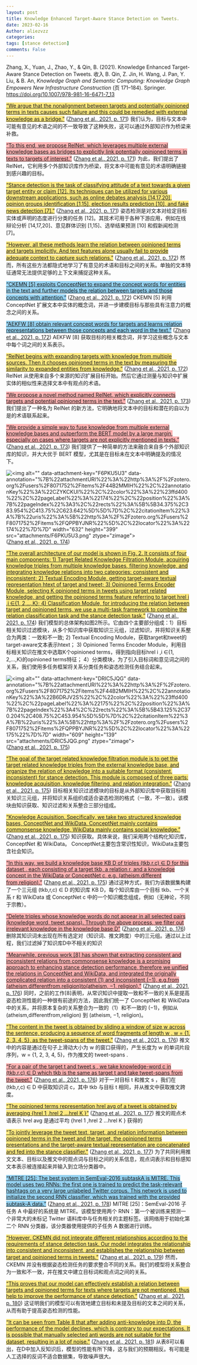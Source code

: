```yaml
---
layout: post
title: Knowledge Enhanced Target-Aware Stance Detection on Tweets.
date: 2023-02-16
Author: aliezvzz
categories: 
tags: [stance detection]
comments: False
--- 
```

Zhang, X., Yuan, J., Zhao, Y., & Qin, B. (2021). Knowledge Enhanced Target-Aware Stance Detection on Tweets. 收入 B. Qin, Z. Jin, H. Wang, J. Pan, Y. Liu, & B. An, *Knowledge Graph and Semantic Computing: Knowledge Graph Empowers New Infrastructure Construction* (页 171–184). Springer. <https://doi.org/10.1007/978-981-16-6471-7_13>

<span class="highlight" data-annotation="%7B%22attachmentURI%22%3A%22http%3A%2F%2Fzotero.org%2Fusers%2F8071752%2Fitems%2F44B2MMIH%22%2C%22annotationKey%22%3A%22QPIW2GXM%22%2C%22color%22%3A%22%23ffd400%22%2C%22pageLabel%22%3A%22171%22%2C%22position%22%3A%7B%22pageIndex%22%3A0%2C%22rects%22%3A%5B%5B295.783%2C395.759%2C371.018%2C403.955%5D%2C%5B81.918%2C384.797%2C370.987%2C392.992%5D%2C%5B81.918%2C373.844%2C370.982%2C382.039%5D%2C%5B81.918%2C362.881%2C116.632%2C371.077%5D%5D%7D%2C%22citationItem%22%3A%7B%22uris%22%3A%5B%22http%3A%2F%2Fzotero.org%2Fusers%2F8071752%2Fitems%2FQPPBYJNR%22%5D%2C%22locator%22%3A%22171%22%7D%7D" ztype="zhighlight"><a href="zotero://open-pdf/library/items/44B2MMIH?page=1&#x26;annotation=QPIW2GXM"><span style="background-color: #ffd40080">“We argue that the nonalignment between targets and potentially opinioned terms in texts causes such failure and this could be remedied with external knowledge as a bridge.”</span></a></span> <span class="citation" data-citation="%7B%22citationItems%22%3A%5B%7B%22uris%22%3A%5B%22http%3A%2F%2Fzotero.org%2Fusers%2F8071752%2Fitems%2FQPPBYJNR%22%5D%2C%22locator%22%3A%22171%22%7D%5D%2C%22properties%22%3A%7B%7D%7D" ztype="zcitation">(<span class="citation-item"><a href="zotero://select/library/items/QPPBYJNR">Zhang et al., 2021, p. 171</a></span>)</span> 我们认为，目标与文本中可能有意见的术语之间的不一致导致了这种失败，这可以通过外部知识作为桥梁来补救。

<span class="highlight" data-annotation="%7B%22attachmentURI%22%3A%22http%3A%2F%2Fzotero.org%2Fusers%2F8071752%2Fitems%2F44B2MMIH%22%2C%22annotationKey%22%3A%22HZ24FJ9E%22%2C%22color%22%3A%22%23ff6666%22%2C%22pageLabel%22%3A%22171%22%2C%22position%22%3A%7B%22pageIndex%22%3A0%2C%22rects%22%3A%5B%5B119.068%2C362.881%2C370.966%2C371.077%5D%2C%5B81.918%2C351.919%2C370.941%2C360.114%5D%2C%5B81.918%2C340.966%2C231.309%2C349.161%5D%5D%7D%2C%22citationItem%22%3A%7B%22uris%22%3A%5B%22http%3A%2F%2Fzotero.org%2Fusers%2F8071752%2Fitems%2FQPPBYJNR%22%5D%2C%22locator%22%3A%22171%22%7D%7D" ztype="zhighlight"><a href="zotero://open-pdf/library/items/44B2MMIH?page=1&#x26;annotation=HZ24FJ9E"><span style="background-color: #ff666680">“To this end, we propose RelNet, which leverages multiple external knowledge bases as bridges to explicitly link potentially opinioned terms in texts to targets of interest.”</span></a></span> <span class="citation" data-citation="%7B%22citationItems%22%3A%5B%7B%22uris%22%3A%5B%22http%3A%2F%2Fzotero.org%2Fusers%2F8071752%2Fitems%2FQPPBYJNR%22%5D%2C%22locator%22%3A%22171%22%7D%5D%2C%22properties%22%3A%7B%7D%7D" ztype="zcitation">(<span class="citation-item"><a href="zotero://select/library/items/QPPBYJNR">Zhang et al., 2021, p. 171</a></span>)</span> 为此，我们提出了 RelNet，它利用多个外部知识库作为桥梁，将文本中可能有意见的术语明确链接到感兴趣的目标。

<span class="highlight" data-annotation="%7B%22attachmentURI%22%3A%22http%3A%2F%2Fzotero.org%2Fusers%2F8071752%2Fitems%2F44B2MMIH%22%2C%22annotationKey%22%3A%222HBUGP54%22%2C%22color%22%3A%22%23ffd400%22%2C%22pageLabel%22%3A%22171%22%2C%22position%22%3A%7B%22pageIndex%22%3A0%2C%22rects%22%3A%5B%5B53.577%2C231.672%2C399.42%2C240.778%5D%2C%5B53.577%2C219.72%2C399.428%2C228.825%5D%2C%5B53.577%2C207.759%2C399.423%2C216.864%5D%2C%5B53.575%2C195.806%2C363.138%2C204.912%5D%5D%7D%2C%22citationItem%22%3A%7B%22uris%22%3A%5B%22http%3A%2F%2Fzotero.org%2Fusers%2F8071752%2Fitems%2FQPPBYJNR%22%5D%2C%22locator%22%3A%22171%22%7D%7D" ztype="zhighlight"><a href="zotero://open-pdf/library/items/44B2MMIH?page=1&#x26;annotation=2HBUGP54"><span style="background-color: #ffd40080">“Stance detection is the task of classifying attitude of a text towards a given target entity or claim [12]. Its techniques can be utilized for various downstream applications, such as online debates analysis [14,17,20], opinion groups identification [1,15], election results prediction [10], and fake news detection [7].”</span></a></span> <span class="citation" data-citation="%7B%22citationItems%22%3A%5B%7B%22uris%22%3A%5B%22http%3A%2F%2Fzotero.org%2Fusers%2F8071752%2Fitems%2FQPPBYJNR%22%5D%2C%22locator%22%3A%22171%22%7D%5D%2C%22properties%22%3A%7B%7D%7D" ztype="zcitation">(<span class="citation-item"><a href="zotero://select/library/items/QPPBYJNR">Zhang et al., 2021, p. 171</a></span>)</span> 姿态检测是对文本对给定目标实体或声明的态度进行分类的任务 \[12]。其技术可用于各种下游应用，例如在线辩论分析 \[14,17,20]、意见群体识别 \[1,15]、选举结果预测 \[10] 和假新闻检测 \[7]。

<span class="highlight" data-annotation="%7B%22attachmentURI%22%3A%22http%3A%2F%2Fzotero.org%2Fusers%2F8071752%2Fitems%2F44B2MMIH%22%2C%22annotationKey%22%3A%22TUWDUWSE%22%2C%22color%22%3A%22%23ffd400%22%2C%22pageLabel%22%3A%22172%22%2C%22position%22%3A%7B%22pageIndex%22%3A1%2C%22rects%22%3A%5B%5B96.536%2C261.398%2C385.235%2C270.504%5D%2C%5B39.401%2C249.446%2C385.274%2C258.552%5D%2C%5B39.401%2C237.494%2C227.763%2C246.6%5D%5D%7D%2C%22citationItem%22%3A%7B%22uris%22%3A%5B%22http%3A%2F%2Fzotero.org%2Fusers%2F8071752%2Fitems%2FQPPBYJNR%22%5D%2C%22locator%22%3A%22172%22%7D%7D" ztype="zhighlight"><a href="zotero://open-pdf/library/items/44B2MMIH?page=2&#x26;annotation=TUWDUWSE"><span style="background-color: #ffd40080">“However, all these methods learn the relation between opinioned terms and targets implicitly. And text features alone usually fail to provide adequate context to capture such relations.”</span></a></span> <span class="citation" data-citation="%7B%22citationItems%22%3A%5B%7B%22uris%22%3A%5B%22http%3A%2F%2Fzotero.org%2Fusers%2F8071752%2Fitems%2FQPPBYJNR%22%5D%2C%22locator%22%3A%22172%22%7D%5D%2C%22properties%22%3A%7B%7D%7D" ztype="zcitation">(<span class="citation-item"><a href="zotero://select/library/items/QPPBYJNR">Zhang et al., 2021, p. 172</a></span>)</span> 然而，所有这些方法都隐式地学习了有意见的术语和目标之间的关系。单独的文本特征通常无法提供足够的上下文来捕捉这种关系。

<span class="highlight" data-annotation="%7B%22attachmentURI%22%3A%22http%3A%2F%2Fzotero.org%2Fusers%2F8071752%2Fitems%2F44B2MMIH%22%2C%22annotationKey%22%3A%22B2RLEF36%22%2C%22color%22%3A%22%232ea8e5%22%2C%22pageLabel%22%3A%22172%22%2C%22position%22%3A%7B%22pageIndex%22%3A1%2C%22rects%22%3A%5B%5B346.964%2C225.533%2C385.293%2C234.638%5D%2C%5B39.401%2C213.581%2C385.248%2C222.686%5D%2C%5B39.401%2C201.619%2C385.227%2C210.725%5D%5D%7D%2C%22citationItem%22%3A%7B%22uris%22%3A%5B%22http%3A%2F%2Fzotero.org%2Fusers%2F8071752%2Fitems%2FQPPBYJNR%22%5D%2C%22locator%22%3A%22172%22%7D%7D" ztype="zhighlight"><a href="zotero://open-pdf/library/items/44B2MMIH?page=2&#x26;annotation=B2RLEF36"><span style="background-color: #2ea8e580">“CKEMN [5] exploits ConceptNet to expand the concept words for entities in the text and further models the relation between targets and those concepts with attention.”</span></a></span> <span class="citation" data-citation="%7B%22citationItems%22%3A%5B%7B%22uris%22%3A%5B%22http%3A%2F%2Fzotero.org%2Fusers%2F8071752%2Fitems%2FQPPBYJNR%22%5D%2C%22locator%22%3A%22172%22%7D%5D%2C%22properties%22%3A%7B%7D%7D" ztype="zcitation">(<span class="citation-item"><a href="zotero://select/library/items/QPPBYJNR">Zhang et al., 2021, p. 172</a></span>)</span> CKEMN \[5] 利用 ConceptNet 扩展文本中实体的概念词，并进一步建模目标与那些具有注意力的概念之间的关系。

<span class="highlight" data-annotation="%7B%22attachmentURI%22%3A%22http%3A%2F%2Fzotero.org%2Fusers%2F8071752%2Fitems%2F44B2MMIH%22%2C%22annotationKey%22%3A%22KHMME2UZ%22%2C%22color%22%3A%22%232ea8e5%22%2C%22pageLabel%22%3A%22172%22%2C%22position%22%3A%7B%22pageIndex%22%3A1%2C%22rects%22%3A%5B%5B39.401%2C189.667%2C385.29%2C198.773%5D%2C%5B39.401%2C177.715%2C316.469%2C186.821%5D%5D%7D%2C%22citationItem%22%3A%7B%22uris%22%3A%5B%22http%3A%2F%2Fzotero.org%2Fusers%2F8071752%2Fitems%2FQPPBYJNR%22%5D%2C%22locator%22%3A%22172%22%7D%7D" ztype="zhighlight"><a href="zotero://open-pdf/library/items/44B2MMIH?page=2&#x26;annotation=KHMME2UZ"><span style="background-color: #2ea8e580">“AEKFW [8] obtain relevant concept words for targets and learns relation representations between those concepts and each word in the text.”</span></a></span> <span class="citation" data-citation="%7B%22citationItems%22%3A%5B%7B%22uris%22%3A%5B%22http%3A%2F%2Fzotero.org%2Fusers%2F8071752%2Fitems%2FQPPBYJNR%22%5D%2C%22locator%22%3A%22172%22%7D%5D%2C%22properties%22%3A%7B%7D%7D" ztype="zcitation">(<span class="citation-item"><a href="zotero://select/library/items/QPPBYJNR">Zhang et al., 2021, p. 172</a></span>)</span> AEKFW \[8] 获取目标的相关概念词，并学习这些概念与文本中每个词之间的关系表示。

<span class="highlight" data-annotation="%7B%22attachmentURI%22%3A%22http%3A%2F%2Fzotero.org%2Fusers%2F8071752%2Fitems%2F44B2MMIH%22%2C%22annotationKey%22%3A%22XF9EMZ3E%22%2C%22color%22%3A%22%23ffd400%22%2C%22pageLabel%22%3A%22172%22%2C%22position%22%3A%7B%22pageIndex%22%3A1%2C%22rects%22%3A%5B%5B354.956%2C129.889%2C385.245%2C138.995%5D%2C%5B39.401%2C117.937%2C385.253%2C127.042%5D%2C%5B39.401%2C105.984%2C385.27%2C115.09%5D%2C%5B39.401%2C94.023%2C144.6%2C103.129%5D%5D%7D%2C%22citationItem%22%3A%7B%22uris%22%3A%5B%22http%3A%2F%2Fzotero.org%2Fusers%2F8071752%2Fitems%2FQPPBYJNR%22%5D%2C%22locator%22%3A%22172%22%7D%7D" ztype="zhighlight"><a href="zotero://open-pdf/library/items/44B2MMIH?page=2&#x26;annotation=XF9EMZ3E"><span style="background-color: #ffd40080">“RelNet begins with expanding targets with knowledge from multiple sources. Then it chooses opinioned terms in the text by measuring the similarity to expanded entities from knowledge.”</span></a></span> <span class="citation" data-citation="%7B%22citationItems%22%3A%5B%7B%22uris%22%3A%5B%22http%3A%2F%2Fzotero.org%2Fusers%2F8071752%2Fitems%2FQPPBYJNR%22%5D%2C%22locator%22%3A%22172%22%7D%5D%2C%22properties%22%3A%7B%7D%7D" ztype="zcitation">(<span class="citation-item"><a href="zotero://select/library/items/QPPBYJNR">Zhang et al., 2021, p. 172</a></span>)</span> RelNet 从使用来自多个来源的知识扩展目标开始。然后它通过测量与知识中扩展实体的相似性来选择文本中有观点的术语。

<span class="highlight" data-annotation="%7B%22attachmentURI%22%3A%22http%3A%2F%2Fzotero.org%2Fusers%2F8071752%2Fitems%2F44B2MMIH%22%2C%22annotationKey%22%3A%22G57EBJIE%22%2C%22color%22%3A%22%23ff6666%22%2C%22pageLabel%22%3A%22173%22%2C%22position%22%3A%7B%22pageIndex%22%3A2%2C%22rects%22%3A%5B%5B66.527%2C508.823%2C399.389%2C518.785%5D%2C%5B66.527%2C497.279%2C250.124%2C506.385%5D%5D%7D%2C%22citationItem%22%3A%7B%22uris%22%3A%5B%22http%3A%2F%2Fzotero.org%2Fusers%2F8071752%2Fitems%2FQPPBYJNR%22%5D%2C%22locator%22%3A%22173%22%7D%7D" ztype="zhighlight"><a href="zotero://open-pdf/library/items/44B2MMIH?page=3&#x26;annotation=G57EBJIE"><span style="background-color: #ff666680">“We propose a novel method named RelNet, which explicitly connects targets and potential opinioned terms in the text.”</span></a></span> <span class="citation" data-citation="%7B%22citationItems%22%3A%5B%7B%22uris%22%3A%5B%22http%3A%2F%2Fzotero.org%2Fusers%2F8071752%2Fitems%2FQPPBYJNR%22%5D%2C%22locator%22%3A%22173%22%7D%5D%2C%22properties%22%3A%7B%7D%7D" ztype="zcitation">(<span class="citation-item"><a href="zotero://select/library/items/QPPBYJNR">Zhang et al., 2021, p. 173</a></span>)</span> 我们提出了一种名为 RelNet 的新方法，它明确地将文本中的目标和潜在的自以为是的术语联系起来。

<span class="highlight" data-annotation="%7B%22attachmentURI%22%3A%22http%3A%2F%2Fzotero.org%2Fusers%2F8071752%2Fitems%2F44B2MMIH%22%2C%22annotationKey%22%3A%227VHCFEVA%22%2C%22color%22%3A%22%23ff6666%22%2C%22pageLabel%22%3A%22173%22%2C%22position%22%3A%7B%22pageIndex%22%3A2%2C%22rects%22%3A%5B%5B66.527%2C485.008%2C399.396%2C494.971%5D%2C%5B66.527%2C473.464%2C399.422%2C482.57%5D%2C%5B66.527%2C461.503%2C290.332%2C470.609%5D%5D%7D%2C%22citationItem%22%3A%7B%22uris%22%3A%5B%22http%3A%2F%2Fzotero.org%2Fusers%2F8071752%2Fitems%2FQPPBYJNR%22%5D%2C%22locator%22%3A%22173%22%7D%7D" ztype="zhighlight"><a href="zotero://open-pdf/library/items/44B2MMIH?page=3&#x26;annotation=7VHCFEVA"><span style="background-color: #ff666680">“We provide a simple way to fuse knowledge from multiple external knowledge bases and outperform the BERT model by a large margin, especially on cases where targets are not explicitly mentioned in texts.”</span></a></span> <span class="citation" data-citation="%7B%22citationItems%22%3A%5B%7B%22uris%22%3A%5B%22http%3A%2F%2Fzotero.org%2Fusers%2F8071752%2Fitems%2FQPPBYJNR%22%5D%2C%22locator%22%3A%22173%22%7D%5D%2C%22properties%22%3A%7B%7D%7D" ztype="zcitation">(<span class="citation-item"><a href="zotero://select/library/items/QPPBYJNR">Zhang et al., 2021, p. 173</a></span>)</span> 我们提供了一种简单的方法来融合来自多个外部知识库的知识，并大大优于 BERT 模型，尤其是在目标未在文本中明确提及的情况下。

![\<img alt="" data-attachment-key="F6PKU5U3" data-annotation="%7B%22attachmentURI%22%3A%22http%3A%2F%2Fzotero.org%2Fusers%2F8071752%2Fitems%2F44B2MMIH%22%2C%22annotationKey%22%3A%22CZYKCKUI%22%2C%22color%22%3A%22%23ffd400%22%2C%22pageLabel%22%3A%22174%22%2C%22position%22%3A%7B%22pageIndex%22%3A3%2C%22rects%22%3A%5B%5B34.375%2C383.954%2C413.75%2C623.642%5D%5D%7D%2C%22citationItem%22%3A%7B%22uris%22%3A%5B%22http%3A%2F%2Fzotero.org%2Fusers%2F8071752%2Fitems%2FQPPBYJNR%22%5D%2C%22locator%22%3A%22174%22%7D%7D" width="632" height="399" src="attachments/F6PKU5U3.png" ztype="zimage">](/attachments/F6PKU5U3.png)\
<span class="citation" data-citation="%7B%22citationItems%22%3A%5B%7B%22uris%22%3A%5B%22http%3A%2F%2Fzotero.org%2Fusers%2F8071752%2Fitems%2FQPPBYJNR%22%5D%2C%22locator%22%3A%22174%22%7D%5D%2C%22properties%22%3A%7B%7D%7D" ztype="zcitation">(<span class="citation-item"><a href="zotero://select/library/items/QPPBYJNR">Zhang et al., 2021, p. 174</a></span>)</span>

<span class="highlight" data-annotation="%7B%22attachmentURI%22%3A%22http%3A%2F%2Fzotero.org%2Fusers%2F8071752%2Fitems%2F44B2MMIH%22%2C%22annotationKey%22%3A%22NN876XEK%22%2C%22color%22%3A%22%23ffd400%22%2C%22pageLabel%22%3A%22174%22%2C%22position%22%3A%7B%22pageIndex%22%3A3%2C%22rects%22%3A%5B%5B54.343%2C208.641%2C385.23%2C217.746%5D%2C%5B39.403%2C196.688%2C385.249%2C205.794%5D%2C%5B39.403%2C184.736%2C385.229%2C193.842%5D%2C%5B39.403%2C172.775%2C385.266%2C181.881%5D%2C%5B39.403%2C160.823%2C385.227%2C171.441%5D%2C%5B39.403%2C148.872%2C385.243%2C157.978%5D%2C%5B39.403%2C136.911%2C385.283%2C146.017%5D%2C%5B39.403%2C124.959%2C136.39%2C135.576%5D%2C%5B125.964%2C123.005%2C385.264%2C134.513%5D%2C%5B39.403%2C113.007%2C385.265%2C122.113%5D%2C%5B39.403%2C101.046%2C369.004%2C110.152%5D%5D%7D%2C%22citationItem%22%3A%7B%22uris%22%3A%5B%22http%3A%2F%2Fzotero.org%2Fusers%2F8071752%2Fitems%2FQPPBYJNR%22%5D%2C%22locator%22%3A%22174%22%7D%7D" ztype="zhighlight"><a href="zotero://open-pdf/library/items/44B2MMIH?page=4&#x26;annotation=NN876XEK"><span style="background-color: #ffd40080">“The overall architecture of our model is shown in Fig. 2. It consists of four main components: 1) Target Related Knowledge Filtration Module, acquiring knowledge triples from multiple knowledge bases, filtering knowledge, and integrating knowledge relations into two categories: consistent and inconsistent; 2) Textual Encoding Module, getting target-aware textual representation htext of target and tweet; 3) Opinioned Terms Encoder Module, selecting K opinioned terms in tweets using target related knowledge, and getting the opinioned terms feature referring to target hrel i ,i ∈{1, 2,...,K}; 4) Classification Module, for introducing the relation between target and opinioned terms, we use a multi-task framework to combine the relation classification task and the stance detection task.”</span></a></span> <span class="citation" data-citation="%7B%22citationItems%22%3A%5B%7B%22uris%22%3A%5B%22http%3A%2F%2Fzotero.org%2Fusers%2F8071752%2Fitems%2FQPPBYJNR%22%5D%2C%22locator%22%3A%22174%22%7D%5D%2C%22properties%22%3A%7B%7D%7D" ztype="zcitation">(<span class="citation-item"><a href="zotero://select/library/items/QPPBYJNR">Zhang et al., 2021, p. 174</a></span>)</span> 我们模型的总体架构如图2所示。它由四个主要部分组成：1）目标相关知识过滤模块，从多个知识库中获取知识三元组，过滤知识，并将知识关系整合为两类：一致和不一致; 2) Textual Encoding Module，获取target和tweet的target-aware文本表示htext； 3) Opinioned Terms Encoder Module，利用目标相关知识在推文中选取K个opinioned terms，得到指向目标hrel i ,i ∈{1, 2,...,K}的opinioned terms特征； 4）分类模块，为了引入目标词和意见词之间的关系，我们使用多任务框架将关系分类任务和姿态检测任务结合起来。

![\<img alt="" data-attachment-key="DRIC5JQG" data-annotation="%7B%22attachmentURI%22%3A%22http%3A%2F%2Fzotero.org%2Fusers%2F8071752%2Fitems%2F44B2MMIH%22%2C%22annotationKey%22%3A%22B6DRJV2S%22%2C%22color%22%3A%22%23ffd400%22%2C%22pageLabel%22%3A%22175%22%2C%22position%22%3A%7B%22pageIndex%22%3A4%2C%22rects%22%3A%5B%5B43.125%2C370.204%2C408.75%2C453.954%5D%5D%7D%2C%22citationItem%22%3A%7B%22uris%22%3A%5B%22http%3A%2F%2Fzotero.org%2Fusers%2F8071752%2Fitems%2FQPPBYJNR%22%5D%2C%22locator%22%3A%22175%22%7D%7D" width="609" height="139" src="attachments/DRIC5JQG.png" ztype="zimage">](/attachments/DRIC5JQG.png)\
<span class="citation" data-citation="%7B%22citationItems%22%3A%5B%7B%22uris%22%3A%5B%22http%3A%2F%2Fzotero.org%2Fusers%2F8071752%2Fitems%2FQPPBYJNR%22%5D%2C%22locator%22%3A%22175%22%7D%5D%2C%22properties%22%3A%7B%7D%7D" ztype="zcitation">(<span class="citation-item"><a href="zotero://select/library/items/QPPBYJNR">Zhang et al., 2021, p. 175</a></span>)</span>

<span class="highlight" data-annotation="%7B%22attachmentURI%22%3A%22http%3A%2F%2Fzotero.org%2Fusers%2F8071752%2Fitems%2F44B2MMIH%22%2C%22annotationKey%22%3A%22W7VEQECL%22%2C%22color%22%3A%22%23ffd400%22%2C%22pageLabel%22%3A%22175%22%2C%22position%22%3A%7B%22pageIndex%22%3A4%2C%22rects%22%3A%5B%5B53.578%2C326.181%2C399.44%2C335.287%5D%2C%5B53.578%2C314.229%2C399.441%2C323.335%5D%2C%5B53.578%2C302.277%2C399.418%2C311.383%5D%2C%5B53.578%2C290.316%2C399.395%2C299.422%5D%2C%5B53.578%2C278.364%2C222.21%2C287.47%5D%5D%7D%2C%22citationItem%22%3A%7B%22uris%22%3A%5B%22http%3A%2F%2Fzotero.org%2Fusers%2F8071752%2Fitems%2FQPPBYJNR%22%5D%2C%22locator%22%3A%22175%22%7D%7D" ztype="zhighlight"><a href="zotero://open-pdf/library/items/44B2MMIH?page=5&#x26;annotation=W7VEQECL"><span style="background-color: #ffd40080">“The goal of the target related knowledge filtration module is to get the target related knowledge triples from the external knowledge base, and organize the relation of knowledge into a suitable format (consistent, inconsistent) for stance detection. This module is composed of three parts: knowledge acquisition, knowledge filtering, and relation integration.”</span></a></span> <span class="citation" data-citation="%7B%22citationItems%22%3A%5B%7B%22uris%22%3A%5B%22http%3A%2F%2Fzotero.org%2Fusers%2F8071752%2Fitems%2FQPPBYJNR%22%5D%2C%22locator%22%3A%22175%22%7D%5D%2C%22properties%22%3A%7B%7D%7D" ztype="zcitation">(<span class="citation-item"><a href="zotero://select/library/items/QPPBYJNR">Zhang et al., 2021, p. 175</a></span>)</span> 目标相关知识过滤模块的目标是从外部知识库中获取目标相关知识三元组，并将知识关系组织成适合姿态检测的格式（一致，不一致）。该模块由知识获取、知识过滤和关系整合三部分组成。

<span class="highlight" data-annotation="%7B%22attachmentURI%22%3A%22http%3A%2F%2Fzotero.org%2Fusers%2F8071752%2Fitems%2F44B2MMIH%22%2C%22annotationKey%22%3A%22KSEPSDYZ%22%2C%22color%22%3A%22%23ffd400%22%2C%22pageLabel%22%3A%22175%22%2C%22position%22%3A%7B%22pageIndex%22%3A4%2C%22rects%22%3A%5B%5B53.578%2C248.538%2C399.42%2C257.644%5D%2C%5B53.578%2C236.577%2C399.388%2C245.683%5D%2C%5B53.578%2C224.625%2C270.619%2C233.73%5D%5D%7D%2C%22citationItem%22%3A%7B%22uris%22%3A%5B%22http%3A%2F%2Fzotero.org%2Fusers%2F8071752%2Fitems%2FQPPBYJNR%22%5D%2C%22locator%22%3A%22175%22%7D%7D" ztype="zhighlight"><a href="zotero://open-pdf/library/items/44B2MMIH?page=5&#x26;annotation=KSEPSDYZ"><span style="background-color: #ffd40080">“Knowledge Acquisition. Specifically, we take two structured knowledge bases, ConceptNet and WikiData. ConceptNet mainly contains commonsense knowledge, WikiData mainly contains social knowledge.”</span></a></span> <span class="citation" data-citation="%7B%22citationItems%22%3A%5B%7B%22uris%22%3A%5B%22http%3A%2F%2Fzotero.org%2Fusers%2F8071752%2Fitems%2FQPPBYJNR%22%5D%2C%22locator%22%3A%22175%22%7D%5D%2C%22properties%22%3A%7B%7D%7D" ztype="zcitation">(<span class="citation-item"><a href="zotero://select/library/items/QPPBYJNR">Zhang et al., 2021, p. 175</a></span>)</span> 知识获取。具体来说，我们采用两个结构化知识库，ConceptNet 和 WikiData。 ConceptNet主要包含常识性知识，WikiData主要包含社会知识。

<span class="highlight" data-annotation="%7B%22attachmentURI%22%3A%22http%3A%2F%2Fzotero.org%2Fusers%2F8071752%2Fitems%2F44B2MMIH%22%2C%22annotationKey%22%3A%22K5AJQNHU%22%2C%22color%22%3A%22%23ff6666%22%2C%22pageLabel%22%3A%22175%22%2C%22position%22%3A%7B%22pageIndex%22%3A4%2C%22rects%22%3A%5B%5B68.518%2C163.991%2C399.397%2C174.401%5D%2C%5B53.578%2C152.039%2C399.41%2C162.001%5D%2C%5B53.577%2C140.943%2C366.238%2C150.049%5D%5D%7D%2C%22citationItem%22%3A%7B%22uris%22%3A%5B%22http%3A%2F%2Fzotero.org%2Fusers%2F8071752%2Fitems%2FQPPBYJNR%22%5D%2C%22locator%22%3A%22175%22%7D%7D" ztype="zhighlight"><a href="zotero://open-pdf/library/items/44B2MMIH?page=5&#x26;annotation=K5AJQNHU"><span style="background-color: #ff666680">“In this way, we build a knowledge base KB D of triples (tkb,r,c) ∈ D for this dataset , each consisting of a target tkb, a relation r, and a knowledge concept in the WikiData or ConceptNet c, e.g. (atheism,different from,religion).”</span></a></span> <span class="citation" data-citation="%7B%22citationItems%22%3A%5B%7B%22uris%22%3A%5B%22http%3A%2F%2Fzotero.org%2Fusers%2F8071752%2Fitems%2FQPPBYJNR%22%5D%2C%22locator%22%3A%22175%22%7D%5D%2C%22properties%22%3A%7B%7D%7D" ztype="zcitation">(<span class="citation-item"><a href="zotero://select/library/items/QPPBYJNR">Zhang et al., 2021, p. 175</a></span>)</span> 通过这种方式，我们为该数据集构建了一个三元组 (tkb,r,c) ∈ D 的知识库 KB D，每个知识库由一个目标 tkb、一个关系 r 和 WikiData 或 ConceptNet c 中的一个知识概念组成，例如（无神论，不同于宗教）。

<span class="highlight" data-annotation="%7B%22attachmentURI%22%3A%22http%3A%2F%2Fzotero.org%2Fusers%2F8071752%2Fitems%2F44B2MMIH%22%2C%22annotationKey%22%3A%22QCVY3EMF%22%2C%22color%22%3A%22%23ff6666%22%2C%22pageLabel%22%3A%22176%22%2C%22position%22%3A%7B%22pageIndex%22%3A5%2C%22rects%22%3A%5B%5B80.624%2C465.888%2C385.231%2C474.994%5D%2C%5B39.402%2C453.936%2C385.237%2C463.041%5D%2C%5B39.402%2C441.975%2C239.272%2C451.08%5D%5D%7D%2C%22citationItem%22%3A%7B%22uris%22%3A%5B%22http%3A%2F%2Fzotero.org%2Fusers%2F8071752%2Fitems%2FQPPBYJNR%22%5D%2C%22locator%22%3A%22176%22%7D%7D" ztype="zhighlight"><a href="zotero://open-pdf/library/items/44B2MMIH?page=6&#x26;annotation=QCVY3EMF"><span style="background-color: #ff666680">“Delete triples whose knowledge words do not appear in all selected pairs (knowledge word, tweet spans). Through the above process, we filter out irrelevant knowledge in the knowledge base D”</span></a></span> <span class="citation" data-citation="%7B%22citationItems%22%3A%5B%7B%22uris%22%3A%5B%22http%3A%2F%2Fzotero.org%2Fusers%2F8071752%2Fitems%2FQPPBYJNR%22%5D%2C%22locator%22%3A%22176%22%7D%5D%2C%22properties%22%3A%7B%7D%7D" ztype="zcitation">(<span class="citation-item"><a href="zotero://select/library/items/QPPBYJNR">Zhang et al., 2021, p. 176</a></span>)</span> 删除其知识词未出现在所有选定对（知识词、推文跨度）中的三元组。通过以上过程，我们过滤掉了知识库D中不相关的知识

<span class="highlight" data-annotation="%7B%22attachmentURI%22%3A%22http%3A%2F%2Fzotero.org%2Fusers%2F8071752%2Fitems%2F44B2MMIH%22%2C%22annotationKey%22%3A%22T2HE6CV4%22%2C%22color%22%3A%22%23ff6666%22%2C%22pageLabel%22%3A%22176%22%2C%22position%22%3A%7B%22pageIndex%22%3A5%2C%22rects%22%3A%5B%5B184.197%2C352.316%2C385.227%2C361.422%5D%2C%5B39.402%2C340.355%2C385.231%2C349.461%5D%2C%5B39.402%2C328.403%2C385.263%2C337.509%5D%2C%5B39.402%2C316.442%2C385.277%2C325.548%5D%2C%5B39.402%2C304.081%2C385.217%2C314.044%5D%2C%5B39.402%2C292.129%2C321.647%2C302.092%5D%5D%7D%2C%22citationItem%22%3A%7B%22uris%22%3A%5B%22http%3A%2F%2Fzotero.org%2Fusers%2F8071752%2Fitems%2FQPPBYJNR%22%5D%2C%22locator%22%3A%22176%22%7D%7D" ztype="zhighlight"><a href="zotero://open-pdf/library/items/44B2MMIH?page=6&#x26;annotation=T2HE6CV4"><span style="background-color: #ff666680">“Meanwhile, previous work [8] has shown that extracting consistent and inconsistent relations from commonsense knowledge is a promising approach to enhancing stance detection performance, therefore we unified the relations in ConceptNet and WikiData, and integrated the originally complicated relation into a consistent (1) and inconsistent (−1), e.g.from (atheism,differentfrom,religion)to(atheism, −1, religion).”</span></a></span> <span class="citation" data-citation="%7B%22citationItems%22%3A%5B%7B%22uris%22%3A%5B%22http%3A%2F%2Fzotero.org%2Fusers%2F8071752%2Fitems%2FQPPBYJNR%22%5D%2C%22locator%22%3A%22176%22%7D%5D%2C%22properties%22%3A%7B%7D%7D" ztype="zcitation">(<span class="citation-item"><a href="zotero://select/library/items/QPPBYJNR">Zhang et al., 2021, p. 176</a></span>)</span> 同时，之前的工作\[8]表明，从常识知识中提取一致和不一致的关系是提高姿态检测性能的一种很有前途的方法，因此我们统一了 ConceptNet 和 WikiData 中的关系，并将原本复杂的关系整合为一致的（1）和不一致的 (−1)，例如从 (atheism,differentfrom,religion) 到 (atheism, −1, religion)。

<span class="highlight" data-annotation="%7B%22attachmentURI%22%3A%22http%3A%2F%2Fzotero.org%2Fusers%2F8071752%2Fitems%2F44B2MMIH%22%2C%22annotationKey%22%3A%22QWK2TK2A%22%2C%22color%22%3A%22%23ffd400%22%2C%22pageLabel%22%3A%22176%22%2C%22position%22%3A%7B%22pageIndex%22%3A5%2C%22rects%22%3A%5B%5B170.875%2C135.126%2C385.27%2C144.232%5D%2C%5B39.402%2C123.165%2C385.236%2C132.271%5D%2C%5B39.402%2C110.805%2C311.67%2C120.767%5D%5D%7D%2C%22citationItem%22%3A%7B%22uris%22%3A%5B%22http%3A%2F%2Fzotero.org%2Fusers%2F8071752%2Fitems%2FQPPBYJNR%22%5D%2C%22locator%22%3A%22176%22%7D%7D" ztype="zhighlight"><a href="zotero://open-pdf/library/items/44B2MMIH?page=6&#x26;annotation=QWK2TK2A"><span style="background-color: #ffd40080">“The content in the tweet is obtained by sliding a window of size w across the sentence, producing a sequence of word fragments of length w , w = {1, 2, 3, 4, 5}, as the tweet-spans of the tweet.”</span></a></span> <span class="citation" data-citation="%7B%22citationItems%22%3A%5B%7B%22uris%22%3A%5B%22http%3A%2F%2Fzotero.org%2Fusers%2F8071752%2Fitems%2FQPPBYJNR%22%5D%2C%22locator%22%3A%22176%22%7D%5D%2C%22properties%22%3A%7B%7D%7D" ztype="zcitation">(<span class="citation-item"><a href="zotero://select/library/items/QPPBYJNR">Zhang et al., 2021, p. 176</a></span>)</span> 推文中的内容是通过在句子上滑动大小为 w 的窗口获得的，产生长度为 w 的单词片段序列，w = {1, 2, 3, 4, 5}，作为推文的 tweet-spans .

<span class="highlight" data-annotation="%7B%22attachmentURI%22%3A%22http%3A%2F%2Fzotero.org%2Fusers%2F8071752%2Fitems%2F44B2MMIH%22%2C%22annotationKey%22%3A%22NB4C83VA%22%2C%22color%22%3A%22%23ff6666%22%2C%22pageLabel%22%3A%22176%22%2C%22position%22%3A%7B%22pageIndex%22%3A5%2C%22rects%22%3A%5B%5B314.674%2C110.805%2C385.235%2C120.767%5D%2C%5B39.406%2C98.408%2C385.222%2C108.818%5D%2C%5B39.404%2C87.303%2C280.016%2C96.409%5D%5D%7D%2C%22citationItem%22%3A%7B%22uris%22%3A%5B%22http%3A%2F%2Fzotero.org%2Fusers%2F8071752%2Fitems%2FQPPBYJNR%22%5D%2C%22locator%22%3A%22176%22%7D%7D" ztype="zhighlight"><a href="zotero://open-pdf/library/items/44B2MMIH?page=6&#x26;annotation=NB4C83VA"><span style="background-color: #ff666680">“For a pair of the target t and tweet s , we take knowledge-word c in (tkb,r,c) ∈ D which tkb is the same as target t and take tweet-spans from the tweet.”</span></a></span> <span class="citation" data-citation="%7B%22citationItems%22%3A%5B%7B%22uris%22%3A%5B%22http%3A%2F%2Fzotero.org%2Fusers%2F8071752%2Fitems%2FQPPBYJNR%22%5D%2C%22locator%22%3A%22176%22%7D%5D%2C%22properties%22%3A%7B%7D%7D" ztype="zcitation">(<span class="citation-item"><a href="zotero://select/library/items/QPPBYJNR">Zhang et al., 2021, p. 176</a></span>)</span> 对于一对目标 t 和推文 s ，我们在 (tkb,r,c) ∈ D 中获取知识词 c，其中 tkb 与目标 t 相同，并从推文中获取推文跨度。

<span class="highlight" data-annotation="%7B%22attachmentURI%22%3A%22http%3A%2F%2Fzotero.org%2Fusers%2F8071752%2Fitems%2F44B2MMIH%22%2C%22annotationKey%22%3A%22A4UN548U%22%2C%22color%22%3A%22%23ffd400%22%2C%22pageLabel%22%3A%22177%22%2C%22position%22%3A%7B%22pageIndex%22%3A6%2C%22rects%22%3A%5B%5B149.249%2C402.249%2C332.293%2C412.857%5D%2C%5B321.867%2C400.422%2C399.392%2C411.355%5D%2C%5B53.578%2C388.565%2C178.591%2C399.591%5D%2C%5B168.165%2C387.13%2C199.498%2C399.591%5D%2C%5B189.072%2C387.13%2C230.944%2C399.591%5D%2C%5B220.518%2C386.868%2C236.254%2C398.528%5D%5D%7D%2C%22citationItem%22%3A%7B%22uris%22%3A%5B%22http%3A%2F%2Fzotero.org%2Fusers%2F8071752%2Fitems%2FQPPBYJNR%22%5D%2C%22locator%22%3A%22177%22%7D%7D" ztype="zhighlight"><a href="zotero://open-pdf/library/items/44B2MMIH?page=7&#x26;annotation=A4UN548U"><span style="background-color: #ffd40080">“The opinioned terms representation hrel avg of a tweet is obtained by averaging {hrel 1 ,hrel 2 ...hrel K }”</span></a></span> <span class="citation" data-citation="%7B%22citationItems%22%3A%5B%7B%22uris%22%3A%5B%22http%3A%2F%2Fzotero.org%2Fusers%2F8071752%2Fitems%2FQPPBYJNR%22%5D%2C%22locator%22%3A%22177%22%7D%5D%2C%22properties%22%3A%7B%7D%7D" ztype="zcitation">(<span class="citation-item"><a href="zotero://select/library/items/QPPBYJNR">Zhang et al., 2021, p. 177</a></span>)</span> 推文的观点术语表示 hrel avg 是通过平均 {hrel 1 ,hrel 2 ...hrel K } 获得的

<span class="highlight" data-annotation="%7B%22attachmentURI%22%3A%22http%3A%2F%2Fzotero.org%2Fusers%2F8071752%2Fitems%2F44B2MMIH%22%2C%22annotationKey%22%3A%22TD8EAZ7J%22%2C%22color%22%3A%22%23ffd400%22%2C%22pageLabel%22%3A%22177%22%2C%22position%22%3A%7B%22pageIndex%22%3A6%2C%22rects%22%3A%5B%5B243.84%2C386.868%2C399.4%2C398.528%5D%2C%5B53.578%2C377.022%2C399.45%2C386.128%5D%2C%5B53.578%2C365.061%2C399.452%2C374.166%5D%2C%5B53.578%2C353.108%2C302.899%2C362.214%5D%5D%7D%2C%22citationItem%22%3A%7B%22uris%22%3A%5B%22http%3A%2F%2Fzotero.org%2Fusers%2F8071752%2Fitems%2FQPPBYJNR%22%5D%2C%22locator%22%3A%22177%22%7D%7D" ztype="zhighlight"><a href="zotero://open-pdf/library/items/44B2MMIH?page=7&#x26;annotation=TD8EAZ7J"><span style="background-color: #ffd40080">“To jointly leverage the tweet text, target, and relation information between opinioned terms in the tweet and the target, the opinioned terms presentations and the target-aware textual representation are concatenated and fed into the stance classifier.”</span></a></span> <span class="citation" data-citation="%7B%22citationItems%22%3A%5B%7B%22uris%22%3A%5B%22http%3A%2F%2Fzotero.org%2Fusers%2F8071752%2Fitems%2FQPPBYJNR%22%5D%2C%22locator%22%3A%22177%22%7D%5D%2C%22properties%22%3A%7B%7D%7D" ztype="zcitation">(<span class="citation-item"><a href="zotero://select/library/items/QPPBYJNR">Zhang et al., 2021, p. 177</a></span>)</span> 为了共同利用推文文本、目标以及推文中的观点词与目标之间的关系信息，观点词表示和目标感知文本表示​​被连接起来并输入到立场分类器中。

<span class="highlight" data-annotation="%7B%22attachmentURI%22%3A%22http%3A%2F%2Fzotero.org%2Fusers%2F8071752%2Fitems%2F44B2MMIH%22%2C%22annotationKey%22%3A%22JL6RC7C7%22%2C%22color%22%3A%22%232ea8e5%22%2C%22pageLabel%22%3A%22178%22%2C%22position%22%3A%7B%22pageIndex%22%3A7%2C%22rects%22%3A%5B%5B52.356%2C110.697%2C385.209%2C120.66%5D%2C%5B52.355%2C99.154%2C385.242%2C108.26%5D%2C%5B52.355%2C87.202%2C385.271%2C96.307%5D%2C%5B52.355%2C75.241%2C385.272%2C84.346%5D%2C%5B52.355%2C63.288%2C121.642%2C72.394%5D%5D%7D%2C%22citationItem%22%3A%7B%22uris%22%3A%5B%22http%3A%2F%2Fzotero.org%2Fusers%2F8071752%2Fitems%2FQPPBYJNR%22%5D%2C%22locator%22%3A%22178%22%7D%7D" ztype="zhighlight"><a href="zotero://open-pdf/library/items/44B2MMIH?page=8&#x26;annotation=JL6RC7C7"><span style="background-color: #2ea8e580">“MITRE [25]: The best system in SemEval-2016 subtaskA is MITRE. This model uses two RNNs: the first one is trained to predict the task-relevant hashtags on a very large unlabeled Twitter corpus. This network is used to initialize the second RNN classifier, which was trained with the provided subtask-A data.”</span></a></span> <span class="citation" data-citation="%7B%22citationItems%22%3A%5B%7B%22uris%22%3A%5B%22http%3A%2F%2Fzotero.org%2Fusers%2F8071752%2Fitems%2FQPPBYJNR%22%5D%2C%22locator%22%3A%22178%22%7D%5D%2C%22properties%22%3A%7B%7D%7D" ztype="zcitation">(<span class="citation-item"><a href="zotero://select/library/items/QPPBYJNR">Zhang et al., 2021, p. 178</a></span>)</span> MITRE \[25]：SemEval-2016 子任务 A 中最好的系统是 MITRE。该模型使用两个 RNN：第一个被训练来预测一个非常大的未标记 Twitter 语料库中与任务相关的主题标签。该网络用于初始化第二个 RNN 分类器，该分类器使用提供的子任务 A 数据进行训练。

<span class="highlight" data-annotation="%7B%22attachmentURI%22%3A%22http%3A%2F%2Fzotero.org%2Fusers%2F8071752%2Fitems%2F44B2MMIH%22%2C%22annotationKey%22%3A%22M3KFU6PU%22%2C%22color%22%3A%22%23ffd400%22%2C%22pageLabel%22%3A%22179%22%2C%22position%22%3A%7B%22pageIndex%22%3A8%2C%22rects%22%3A%5B%5B220.563%2C99.155%2C399.461%2C108.261%5D%2C%5B53.577%2C87.203%2C399.435%2C96.309%5D%2C%5B53.577%2C75.242%2C399.444%2C84.348%5D%2C%5B53.577%2C63.29%2C353.677%2C72.396%5D%5D%7D%2C%22citationItem%22%3A%7B%22uris%22%3A%5B%22http%3A%2F%2Fzotero.org%2Fusers%2F8071752%2Fitems%2FQPPBYJNR%22%5D%2C%22locator%22%3A%22179%22%7D%7D" ztype="zhighlight"><a href="zotero://open-pdf/library/items/44B2MMIH?page=9&#x26;annotation=M3KFU6PU"><span style="background-color: #ffd40080">“However, CKEMN did not integrate different relationships according to the requirements of stance detection task. Our model integrates the relationship into consistent and inconsistent, and establishes the relationship between target and opinioned terms in tweets.”</span></a></span> <span class="citation" data-citation="%7B%22citationItems%22%3A%5B%7B%22uris%22%3A%5B%22http%3A%2F%2Fzotero.org%2Fusers%2F8071752%2Fitems%2FQPPBYJNR%22%5D%2C%22locator%22%3A%22179%22%7D%5D%2C%22properties%22%3A%7B%7D%7D" ztype="zcitation">(<span class="citation-item"><a href="zotero://select/library/items/QPPBYJNR">Zhang et al., 2021, p. 179</a></span>)</span> 然而，CKEMN 并没有根据姿态检测任务的要求整合不同的关系。我们的模型将关系整合为一致和不一致，并在推文中建立目标词和观点词之间的关系。

<span class="highlight" data-annotation="%7B%22attachmentURI%22%3A%22http%3A%2F%2Fzotero.org%2Fusers%2F8071752%2Fitems%2F44B2MMIH%22%2C%22annotationKey%22%3A%22BPUFQDVB%22%2C%22color%22%3A%22%23ffd400%22%2C%22pageLabel%22%3A%22180%22%2C%22position%22%3A%7B%22pageIndex%22%3A9%2C%22rects%22%3A%5B%5B197.391%2C250.745%2C385.222%2C260.713%5D%2C%5B39.403%2C239.655%2C385.219%2C248.761%5D%2C%5B39.403%2C227.703%2C377.287%2C236.808%5D%5D%7D%2C%22citationItem%22%3A%7B%22uris%22%3A%5B%22http%3A%2F%2Fzotero.org%2Fusers%2F8071752%2Fitems%2FQPPBYJNR%22%5D%2C%22locator%22%3A%22180%22%7D%7D" ztype="zhighlight"><a href="zotero://open-pdf/library/items/44B2MMIH?page=10&#x26;annotation=BPUFQDVB"><span style="background-color: #ffd40080">“This proves that our model can effectively establish a relation between targets and opinioned terms for texts where targets are not mentioned, thus help to improve the performance of stance detection.”</span></a></span> <span class="citation" data-citation="%7B%22citationItems%22%3A%5B%7B%22uris%22%3A%5B%22http%3A%2F%2Fzotero.org%2Fusers%2F8071752%2Fitems%2FQPPBYJNR%22%5D%2C%22locator%22%3A%22180%22%7D%5D%2C%22properties%22%3A%7B%7D%7D" ztype="zcitation">(<span class="citation-item"><a href="zotero://select/library/items/QPPBYJNR">Zhang et al., 2021, p. 180</a></span>)</span> 这证明我们的模型可以有效地建立目标和未提及目标的文本之间的关系，从而有助于提高姿态检测的性能。

<span class="highlight" data-annotation="%7B%22attachmentURI%22%3A%22http%3A%2F%2Fzotero.org%2Fusers%2F8071752%2Fitems%2F44B2MMIH%22%2C%22annotationKey%22%3A%22FF7FB7PN%22%2C%22color%22%3A%22%23ffd400%22%2C%22pageLabel%22%3A%22181%22%2C%22position%22%3A%7B%22pageIndex%22%3A10%2C%22rects%22%3A%5B%5B284.84%2C209.969%2C399.4%2C219.931%5D%2C%5B53.581%2C198.425%2C399.408%2C207.531%5D%2C%5B53.581%2C186.464%2C399.411%2C195.57%5D%2C%5B53.581%2C174.512%2C329.062%2C183.618%5D%5D%7D%2C%22citationItem%22%3A%7B%22uris%22%3A%5B%22http%3A%2F%2Fzotero.org%2Fusers%2F8071752%2Fitems%2FQPPBYJNR%22%5D%2C%22locator%22%3A%22181%22%7D%7D" ztype="zhighlight"><a href="zotero://open-pdf/library/items/44B2MMIH?page=11&#x26;annotation=FF7FB7PN"><span style="background-color: #ffd40080">“It can be seen from Table 8 that after adding anti-knowledge into D, the performance of the model declines, which is contrary to our expectations. It is possible that manually selected anti words are not suitable for the dataset, resulting in a lot of noise.”</span></a></span> <span class="citation" data-citation="%7B%22citationItems%22%3A%5B%7B%22uris%22%3A%5B%22http%3A%2F%2Fzotero.org%2Fusers%2F8071752%2Fitems%2FQPPBYJNR%22%5D%2C%22locator%22%3A%22181%22%7D%5D%2C%22properties%22%3A%7B%7D%7D" ztype="zcitation">(<span class="citation-item"><a href="zotero://select/library/items/QPPBYJNR">Zhang et al., 2021, p. 181</a></span>)</span> 从表8可以看出，在D中加入反知识后，模型的性能有所下降，这与我们的预期相反。有可能是人工选择的反词不适合数据集，导致噪声很大。
